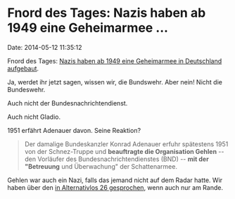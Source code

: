 Fnord des Tages: Nazis haben ab 1949 eine Geheimarmee \...
==========================================================

Date: 2014-05-12 11:35:12

Fnord des Tages: [Nazis haben ab 1949 eine Geheimarmee in Deutschland
aufgebaut](http://spiegel.de/article.do?id=968727).

Ja, werdet ihr jetzt sagen, wissen wir, die Bundswehr. Aber nein! Nicht
die Bundeswehr.

Auch nicht der Bundesnachrichtendienst.

Auch nicht Gladio.

1951 erfährt Adenauer davon. Seine Reaktion?

> Der damalige Bundeskanzler Konrad Adenauer erfuhr spätestens 1951 von
> der Schnez-Truppe und **beauftragte die Organisation Gehlen** -- den
> Vorläufer des Bundesnachrichtendienstes (BND) -- **mit der
> \"Betreuung** und Überwachung\" der Schattenarmee.

Gehlen war auch ein Nazi, falls das jemand nicht auf dem Radar hatte.
Wir haben über den [in Alternativlos 26
gesprochen](http://alternativlos.org/26/), wenn auch nur am Rande.
